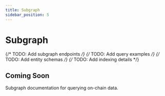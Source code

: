 ```yaml
---
title: Subgraph
sidebar_position: 5
---
```


# Subgraph

{/* TODO: Add subgraph endpoints */}
{/* TODO: Add query examples */}
{/* TODO: Add entity schemas */}
{/* TODO: Add indexing details */}

## Coming Soon

Subgraph documentation for querying on-chain data.
